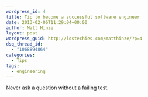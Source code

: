 ```yaml
---
wordpress_id: 4
title: Tip to become a successful software engineer
date: 2013-02-06T11:29:04+00:00
author: Matt Hinze
layout: post
wordpress_guid: http://lostechies.com/matthinze/?p=4
dsq_thread_id:
  - "1068894864"
categories:
  - Tips
tags:
  - engineering
---
```

Never ask a question without a failing test.